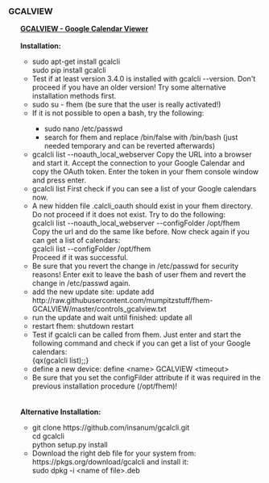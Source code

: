 <h3>GCALVIEW</h3>
<ul>
  <u><b>GCALVIEW - Google Calendar Viewer</b></u>
  <br><br>
  <b>Installation:</b>
  <ul>
    <li>sudo apt-get install gcalcli<br>
    sudo pip install gcalcli</li>
    <li>Test if at least version 3.4.0 is installed with gcalcli --version. Don't proceed if you have an older version! Try some alternative installation methods first.</li>
    <li>sudo su - fhem (be sure that the user is really activated!)</li>
    <li>If it is not possible to open a bash, try the following:</li>
    <ul>
        <li>sudo nano /etc/passwd</li>
        <li>search for fhem and replace /bin/false with /bin/bash (just needed temporary and can be reverted afterwards)</li>
    </ul>
    <li>gcalcli list --noauth_local_webserver
    Copy the URL into a browser and start it. Accept the connection to your Google Calendar and copy the OAuth token. Enter the token in your fhem console window and press enter.</li>
    <li>gcalcli list
    First check if you can see a list of your Google calendars now.</li>
    <li>A new hidden file .calcli_oauth should exist in your fhem directory. Do not proceed if it does not exist. Try to do the following:<br>
    gcalcli list --noauth_local_webserver --configFolder /opt/fhem<br>
    Copy the url and do the same like before. Now check again if you can get a list of calendars:<br>
    gcalcli list --configFolder /opt/fhem<br>
    Proceed if it was successful.</li>
    <li>Be sure that you revert the change in /etc/passwd for security reasons!
    Enter exit to leave the bash of user fhem and revert the change in /etc/passwd again.</li>   
    <li>add the new update site: update add http://<i></i>raw.githubusercontent.com/mumpitzstuff/fhem-GCALVIEW/master/controls_gcalview.txt</li>
    <li>run the update and wait until finished: update all</li>
    <li>restart fhem: shutdown restart</li>
    <li>Test if gcalcli can be called from fhem. Just enter and start the following command and check if you can get a list of your Google calendars:<br>
    {qx(gcalcli list);;}</li>
    <li>define a new device: define &lt;name&gt; GCALVIEW &lt;timeout&gt;</li>
    <li>Be sure that you set the configFilder attribute if it was required in the previous installation procedure (/opt/fhem)!</li> 
  </ul><br><br>
  <b>Alternative Installation:</b>
  <ul>
    <li>git clone https://github.com/insanum/gcalcli.git<br>
    cd gcalcli<br>
    python setup.py install</li>
    <li>Download the right deb file for your system from: https://pkgs.org/download/gcalcli and install it:<br>
    sudo dpkg -i &lt;name of file&gt;.deb</li>    
  </ul>
</ul>
